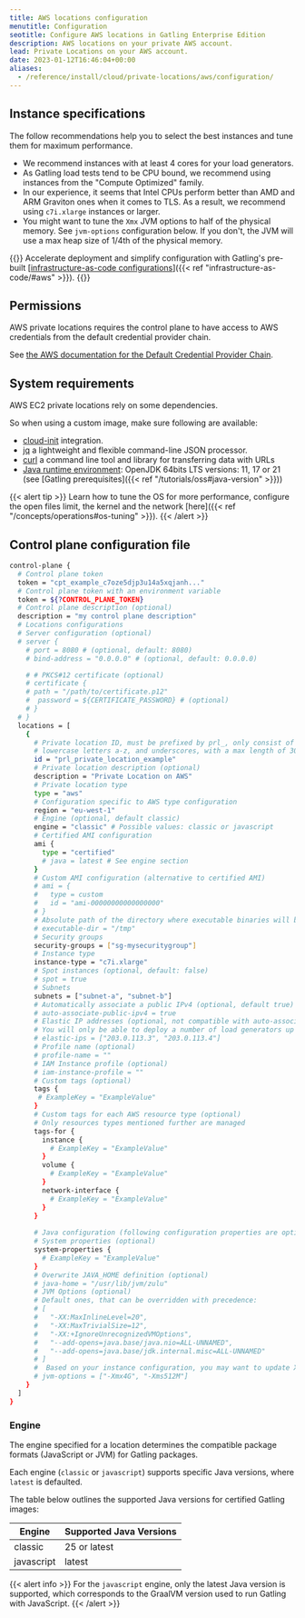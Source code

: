 ```yaml
---
title: AWS locations configuration
menutitle: Configuration
seotitle: Configure AWS locations in Gatling Enterprise Edition
description: AWS locations on your private AWS account.
lead: Private Locations on your AWS account.
date: 2023-01-12T16:46:04+00:00
aliases:
  - /reference/install/cloud/private-locations/aws/configuration/
---
```


## Instance specifications

The follow recommendations help you to select the best instances and tune them for maximum performance. 

- We recommend instances with at least 4 cores for your load generators.
- As Gatling load tests tend to be CPU bound, we recommend using instances from the "Compute Optimized" family.
- In our experience, it seems that Intel CPUs perform better than AMD and ARM Graviton ones when it comes to TLS. As a result, we recommend using `c7i.xlarge` instances or larger.
- You might want to tune the `Xmx` JVM options to half of the physical memory. See `jvm-options` configuration below. If you don't, the JVM will use a max heap size of 1/4th of the physical memory.

{{<alert tip >}}
Accelerate deployment and simplify configuration with Gatling's pre-built [<span style="text-decoration: underline;">infrastructure-as-code configurations</span>]({{< ref "infrastructure-as-code/#aws" >}}).
{{</alert>}}

## Permissions

AWS private locations requires the control plane to have access to AWS credentials from the default credential provider chain.

See [the AWS documentation for the Default Credential Provider Chain](https://docs.aws.amazon.com/sdk-for-java/v1/developer-guide/credentials.html#credentials-default).

## System requirements

AWS EC2 private locations rely on some dependencies.

So when using a custom image, make sure following are available:

- [cloud-init](https://docs.aws.amazon.com/AWSEC2/latest/UserGuide/user-data.html) integration.
- [jq](https://jqlang.github.io/jq/download/) a lightweight and flexible command-line JSON processor.
- [curl](https://curl.se/download.html) a command line tool and library for transferring data with URLs
- [Java runtime environment](https://openjdk.org/install/): OpenJDK 64bits LTS versions: 11, 17 or 21 (see [Gatling prerequisites]({{< ref "/tutorials/oss#java-version" >}}))

{{< alert tip >}}
Learn how to tune the OS for more performance, configure the open files limit, the kernel and the network [here]({{< ref "/concepts/operations#os-tuning" >}}).
{{< /alert >}}

## Control plane configuration file

```bash
control-plane {
  # Control plane token
  token = "cpt_example_c7oze5djp3u14a5xqjanh..."
  # Control plane token with an environment variable
  token = ${?CONTROL_PLANE_TOKEN}
  # Control plane description (optional)
  description = "my control plane description"
  # Locations configurations
  # Server configuration (optional)
  # server {
    # port = 8080 # (optional, default: 8080)
    # bind-address = "0.0.0.0" # (optional, default: 0.0.0.0)

    # # PKCS#12 certificate (optional)
    # certificate {
    # path = "/path/to/certificate.p12"
    #  password = ${CERTIFICATE_PASSWORD} # (optional)
    # }
  # }
  locations = [
    {
      # Private location ID, must be prefixed by prl_, only consist of numbers 0-9, 
      # lowercase letters a-z, and underscores, with a max length of 30 characters
      id = "prl_private_location_example"
      # Private location description (optional)
      description = "Private Location on AWS"
      # Private location type
      type = "aws"
      # Configuration specific to AWS type configuration
      region = "eu-west-1"
      # Engine (optional, default classic)
      engine = "classic" # Possible values: classic or javascript
      # Certified AMI configuration
      ami {
        type = "certified"
        # java = latest # See engine section
      }
      # Custom AMI configuration (alternative to certified AMI)
      # ami = {
      #   type = custom
      #   id = "ami-00000000000000000"
      # }
      # Absolute path of the directory where executable binaries will be stored
      # executable-dir = "/tmp"
      # Security groups
      security-groups = ["sg-mysecuritygroup"]
      # Instance type
      instance-type = "c7i.xlarge"
      # Spot instances (optional, default: false)
      # spot = true
      # Subnets
      subnets = ["subnet-a", "subnet-b"]
      # Automatically associate a public IPv4 (optional, default true)
      # auto-associate-public-ipv4 = true
      # Elastic IP addresses (optional, not compatible with auto-associate-public-ipv4)
      # You will only be able to deploy a number of load generators up to the number of Elastic IP addresses you have configured.
      # elastic-ips = ["203.0.113.3", "203.0.113.4"]
      # Profile name (optional)
      # profile-name = ""
      # IAM Instance profile (optional)
      # iam-instance-profile = ""
      # Custom tags (optional)
      tags {
       # ExampleKey = "ExampleValue"
      }
      # Custom tags for each AWS resource type (optional)
      # Only resources types mentioned further are managed
      tags-for {
        instance {
          # ExampleKey = "ExampleValue"
        }
        volume {
          # ExampleKey = "ExampleValue"
        }
        network-interface {
          # ExampleKey = "ExampleValue"
        }
      }
      
      # Java configuration (following configuration properties are optional)
      # System properties (optional)
      system-properties {
        # ExampleKey = "ExampleValue"
      }
      # Overwrite JAVA_HOME definition (optional)
      # java-home = "/usr/lib/jvm/zulu"
      # JVM Options (optional)
      # Default ones, that can be overridden with precedence:
      # [
      #   "-XX:MaxInlineLevel=20", 
      #   "-XX:MaxTrivialSize=12", 
      #   "-XX:+IgnoreUnrecognizedVMOptions", 
      #   "--add-opens=java.base/java.nio=ALL-UNNAMED", 
      #   "--add-opens=java.base/jdk.internal.misc=ALL-UNNAMED"
      # ]
      #  Based on your instance configuration, you may want to update Xmx and Xms values.
      # jvm-options = ["-Xmx4G", "-Xms512M"]
    }
  ]
}
```

### Engine

The engine specified for a location determines the compatible package formats (JavaScript or JVM) for Gatling packages.

Each engine (`classic` or `javascript`) supports specific Java versions, where `latest` is defaulted.

The table below outlines the supported Java versions for certified Gatling images:

| Engine      | Supported Java Versions |
|-------------|-------------------------|
| classic     | 25 or latest            |
| javascript  | latest                  |

{{< alert info >}}
For the `javascript` engine, only the latest Java version is supported, which corresponds to the GraalVM version used to run Gatling with JavaScript.
{{< /alert >}}
